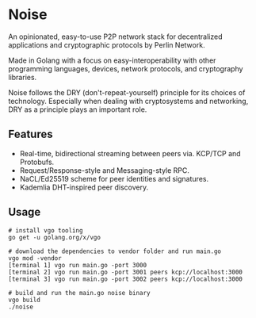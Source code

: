 # Noise

An opinionated, easy-to-use P2P network stack for decentralized applications and cryptographic protocols by Perlin Network.

Made in Golang with a focus on easy-interoperability with other programming languages, devices, network protocols, and cryptography libraries.

Noise follows the DRY (don't-repeat-yourself) principle for its choices of technology. Especially when dealing with cryptosystems and networking, DRY as a principle plays an important role.

## Features

- Real-time, bidirectional streaming between peers via. KCP/TCP and Protobufs.
- Request/Response-style and Messaging-style RPC.
- NaCL/Ed25519 scheme for peer identities and signatures.
- Kademlia DHT-inspired peer discovery.

## Usage

```
# install vgo tooling
go get -u golang.org/x/vgo

# download the dependencies to vendor folder and run main.go
vgo mod -vendor
[terminal 1] vgo run main.go -port 3000
[terminal 2] vgo run main.go -port 3001 peers kcp://localhost:3000
[terminal 3] vgo run main.go -port 3002 peers kcp://localhost:3000

# build and run the main.go noise binary
vgo build
./noise
```
